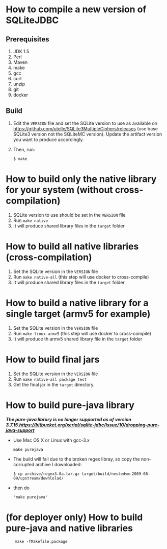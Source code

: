 How to compile a new version of SQLiteJDBC
==========================================

Prerequisites
-------------

1.	JDK 1.5
2.	Perl
3.	Maven
4.	make
5.	gcc
6.	curl
7.	unzip
8.	git
9.	docker

Build
-----

1.	Edit the `VERSION` file and set the SQLite version to use as available on https://github.com/utelle/SQLite3MultipleCiphers/releases (use base SQLite3 version not the SQLiteMC version). Update the artifact version you want to produce accordingly.
2.	Then, run:

	```
	$ make
	```
	
How to build only the native library for your system (without cross-compilation)
====================================================

1. SQLite version to use should be set in the `VERSION` file
2. Run `make native`
3. It will produce shared library files in the `target` folder

How to build all native libraries (cross-compilation)
=====================================================

1. Set the SQLite version in the `VERSION` file
2. Run `make native-all` (this step will use docker to cross-compile)
3. It will produce shared library files in the `target` folder

How to build a native library for a single target (armv5 for example)
=====================================================================

1. Set the SQLite version in the `VERSION` file
2. Run `make linux-armv5` (this step will use docker to cross-compile)
3. It will produce th armv5 shared library file in the `target` folder

How to build final jars
=======================

1. Set the SQLite version in the `VERSION` file
2. Run `make native-all package test`
3. Get the final jar in the  `target` directory.

How to build pure-java library
==============================

***The pure-java library is no longer supported as of version 3.7.15.https://bitbucket.org/xerial/sqlite-jdbc/issue/10/dropping-pure-java-support***

-	Use Mac OS X or Linux with gcc-3.x

	```
	make purejava
	```

-	The build will fail due to the broken regex libray, so copy the non-corrupted archive I downloaded:

	```
	$ cp archive/regex3.8a.tar.gz target/build/nestedvm-2009-08-09/upstream/downlolad/
	```

-	then do

	```
	'make purejava'
	```

(for deployer only) How to build pure-java and native libraries
===============================================================

```
    make -fMakefile.package
```
